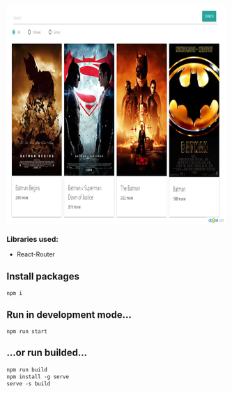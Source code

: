 <div style="text-align: center;">
  <img src="overview.png" alt="Screenshot"  height="500">
</div>

### Libraries used:
- React-Router

## Install packages

```
npm i
```

## Run in development mode...

```
npm run start
```

## ...or run builded...

```
npm run build
npm install -g serve
serve -s build
```
